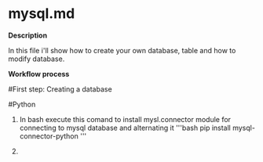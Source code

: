 # mysql.md

**Description**

In this file i'll show how to create your own database, table and how to modify database.

**Workflow process**

#First step: Creating a database

#Python

  1. In bash execute this comand to install mysl.connector module for connecting to mysql database and alternating it
     '''bash
     pip install mysql-connector-python
     '''

  3. 


  

